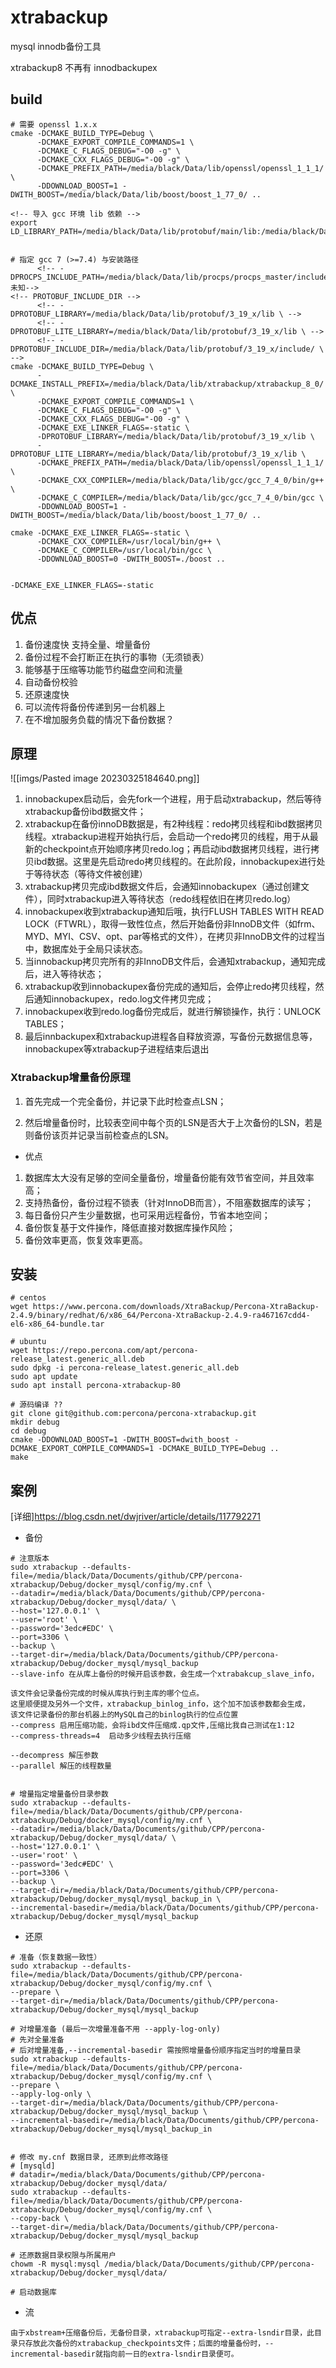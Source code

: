 # xtrabackup
mysql innodb备份工具

xtrabackup8 不再有 innodbackupex

## build 
```shell
# 需要 openssl 1.x.x
cmake -DCMAKE_BUILD_TYPE=Debug \
      -DCMAKE_EXPORT_COMPILE_COMMANDS=1 \
      -DCMAKE_C_FLAGS_DEBUG="-O0 -g" \
      -DCMAKE_CXX_FLAGS_DEBUG="-O0 -g" \
      -DCMAKE_PREFIX_PATH=/media/black/Data/lib/openssl/openssl_1_1_1/ \
      -DDOWNLOAD_BOOST=1 -DWITH_BOOST=/media/black/Data/lib/boost/boost_1_77_0/ ..

<!-- 导入 gcc 环境 lib 依赖 -->
export LD_LIBRARY_PATH=/media/black/Data/lib/protobuf/main/lib:/media/black/Data/lib/gmp/gmp_6_1_1/lib:/media/black/Data/lib/mpc/mpc_1_1_0/lib:/media/black/Data/lib/mpfr/mpfr_4_0_2/lib:/media/black/Data/lib/isl/isl_4_0_2/lib:/media/black/Data/lib/icu/icu_57_2/lib/:${LD_LIBRARY_PATH}


# 指定 gcc 7 (>=7.4) 与安装路径
      <!-- -DPROCPS_INCLUDE_PATH=/media/black/Data/lib/procps/procps_master/include/ 未知-->
<!-- PROTOBUF_INCLUDE_DIR -->
      <!-- -DPROTOBUF_LIBRARY=/media/black/Data/lib/protobuf/3_19_x/lib \ -->
      <!-- -DPROTOBUF_LITE_LIBRARY=/media/black/Data/lib/protobuf/3_19_x/lib \ -->
      <!-- -DPROTOBUF_INCLUDE_DIR=/media/black/Data/lib/protobuf/3_19_x/include/ \ -->
cmake -DCMAKE_BUILD_TYPE=Debug \
      -DCMAKE_INSTALL_PREFIX=/media/black/Data/lib/xtrabackup/xtrabackup_8_0/ \
      -DCMAKE_EXPORT_COMPILE_COMMANDS=1 \
      -DCMAKE_C_FLAGS_DEBUG="-O0 -g" \
      -DCMAKE_CXX_FLAGS_DEBUG="-O0 -g" \
      -DCMAKE_EXE_LINKER_FLAGS=-static \
      -DPROTOBUF_LIBRARY=/media/black/Data/lib/protobuf/3_19_x/lib \
      -DPROTOBUF_LITE_LIBRARY=/media/black/Data/lib/protobuf/3_19_x/lib \
      -DCMAKE_PREFIX_PATH=/media/black/Data/lib/openssl/openssl_1_1_1/ \
      -DCMAKE_CXX_COMPILER=/media/black/Data/lib/gcc/gcc_7_4_0/bin/g++ \
      -DCMAKE_C_COMPILER=/media/black/Data/lib/gcc/gcc_7_4_0/bin/gcc \
      -DDOWNLOAD_BOOST=1 -DWITH_BOOST=/media/black/Data/lib/boost/boost_1_77_0/ ..

cmake -DCMAKE_EXE_LINKER_FLAGS=-static \
      -DCMAKE_CXX_COMPILER=/usr/local/bin/g++ \
      -DCMAKE_C_COMPILER=/usr/local/bin/gcc \
      -DDOWNLOAD_BOOST=0 -DWITH_BOOST=./boost ..


-DCMAKE_EXE_LINKER_FLAGS=-static
```

## 优点
1. 备份速度快
支持全量、增量备份
2. 备份过程不会打断正在执行的事物（无须锁表）
3. 能够基于压缩等功能节约磁盘空间和流量
4. 自动备份校验
5. 还原速度快
6. 可以流传将备份传递到另一台机器上
7. 在不增加服务负载的情况下备份数据？

## 原理
![[imgs/Pasted image 20230325184640.png]]

1. innobackupex启动后，会先fork一个进程，用于启动xtrabackup，然后等待xtrabackup备份ibd数据文件；
2. xtrabackup在备份innoDB数据是，有2种线程：redo拷贝线程和ibd数据拷贝线程。xtrabackup进程开始执行后，会启动一个redo拷贝的线程，用于从最新的checkpoint点开始顺序拷贝redo.log；再启动ibd数据拷贝线程，进行拷贝ibd数据。这里是先启动redo拷贝线程的。在此阶段，innobackupex进行处于等待状态（等待文件被创建）
4. xtrabackup拷贝完成ibd数据文件后，会通知innobackupex（通过创建文件），同时xtrabackup进入等待状态（redo线程依旧在拷贝redo.log）
5. innobackupex收到xtrabackup通知后哦，执行FLUSH TABLES WITH READ LOCK（FTWRL），取得一致性位点，然后开始备份非InnoDB文件（如frm、MYD、MYI、CSV、opt、par等格式的文件），在拷贝非InnoDB文件的过程当中，数据库处于全局只读状态。
6. 当innobackup拷贝完所有的非InnoDB文件后，会通知xtrabackup，通知完成后，进入等待状态；
7. xtrabackup收到innobackupex备份完成的通知后，会停止redo拷贝线程，然后通知innobackupex，redo.log文件拷贝完成；
8. innobackupex收到redo.log备份完成后，就进行解锁操作，执行：UNLOCK TABLES；
9. 最后innbackupex和xtrabackup进程各自释放资源，写备份元数据信息等，innobackupex等xtrabackup子进程结束后退出

### Xtrabackup增量备份原理
1. 首先完成一个完全备份，并记录下此时检查点LSN；

2. 然后增量备份时，比较表空间中每个页的LSN是否大于上次备份的LSN，若是则备份该页并记录当前检查点的LSN。

- 优点
1. 数据库太大没有足够的空间全量备份，增量备份能有效节省空间，并且效率高；
2. 支持热备份，备份过程不锁表（针对InnoDB而言），不阻塞数据库的读写；
3. 每日备份只产生少量数据，也可采用远程备份，节省本地空间；
4. 备份恢复基于文件操作，降低直接对数据库操作风险；
5. 备份效率更高，恢复效率更高。

## 安装
```
# centos
wget https://www.percona.com/downloads/XtraBackup/Percona-XtraBackup-2.4.9/binary/redhat/6/x86_64/Percona-XtraBackup-2.4.9-ra467167cdd4-el6-x86_64-bundle.tar

# ubuntu 
wget https://repo.percona.com/apt/percona-release_latest.generic_all.deb
sudo dpkg -i percona-release_latest.generic_all.deb
sudo apt update
sudo apt install percona-xtrabackup-80

# 源码编译 ??
git clone git@github.com:percona/percona-xtrabackup.git
mkdir debug
cd debug
cmake -DDOWNLOAD_BOOST=1 -DWITH_BOOST=dwith_boost -DCMAKE_EXPORT_COMPILE_COMMANDS=1 -DCMAKE_BUILD_TYPE=Debug ..
make
```

## 案例
[详细]https://blog.csdn.net/dwjriver/article/details/117792271
- 备份
```shell
# 注意版本
sudo xtrabackup --defaults-file=/media/black/Data/Documents/github/CPP/percona-xtrabackup/Debug/docker_mysql/config/my.cnf \
--datadir=/media/black/Data/Documents/github/CPP/percona-xtrabackup/Debug/docker_mysql/data/ \
--host='127.0.0.1' \
--user='root' \
--password='3edc#EDC' \
--port=3306 \
--backup \
--target-dir=/media/black/Data/Documents/github/CPP/percona-xtrabackup/Debug/docker_mysql/mysql_backup
--slave-info 在从库上备份的时候开启该参数，会生成一个xtrabakcup_slave_info，

该文件会记录备份完成的时候从库执行到主库的哪个位点。
这里顺便提及另外一个文件，xtrabackup_binlog_info，这个加不加该参数都会生成，
该文件记录备份的那台机器上的MySQL自己的binlog执行的位点位置
--compress 启用压缩功能，会将ibd文件压缩成.qp文件,压缩比我自己测试在1:12
--compress-threads=4  启动多少线程去执行压缩

--decompress 解压参数
--parallel 解压的线程数量


# 增量指定增量备份目录参数
sudo xtrabackup --defaults-file=/media/black/Data/Documents/github/CPP/percona-xtrabackup/Debug/docker_mysql/config/my.cnf \
--datadir=/media/black/Data/Documents/github/CPP/percona-xtrabackup/Debug/docker_mysql/data/ \
--host='127.0.0.1' \
--user='root' \
--password='3edc#EDC' \
--port=3306 \
--backup \
--target-dir=/media/black/Data/Documents/github/CPP/percona-xtrabackup/Debug/docker_mysql/mysql_backup_in \
--incremental-basedir=/media/black/Data/Documents/github/CPP/percona-xtrabackup/Debug/docker_mysql/mysql_backup
```

- 还原
```shell
# 准备（恢复数据一致性）
sudo xtrabackup --defaults-file=/media/black/Data/Documents/github/CPP/percona-xtrabackup/Debug/docker_mysql/config/my.cnf \
--prepare \
--target-dir=/media/black/Data/Documents/github/CPP/percona-xtrabackup/Debug/docker_mysql/mysql_backup

# 对增量准备 (最后一次增量准备不用 --apply-log-only)
# 先对全量准备
# 后对增量准备,--incremental-basedir 需按照增量备份顺序指定当时的增量目录 
sudo xtrabackup --defaults-file=/media/black/Data/Documents/github/CPP/percona-xtrabackup/Debug/docker_mysql/config/my.cnf \
--prepare \
--apply-log-only \
--target-dir=/media/black/Data/Documents/github/CPP/percona-xtrabackup/Debug/docker_mysql/mysql_backup \
--incremental-basedir=/media/black/Data/Documents/github/CPP/percona-xtrabackup/Debug/docker_mysql/mysql_backup_in


# 修改 my.cnf 数据目录, 还原到此修改路径
# [mysqld]
# datadir=/media/black/Data/Documents/github/CPP/percona-xtrabackup/Debug/docker_mysql/data/
sudo xtrabackup --defaults-file=/media/black/Data/Documents/github/CPP/percona-xtrabackup/Debug/docker_mysql/config/my.cnf \
--copy-back \
--target-dir=/media/black/Data/Documents/github/CPP/percona-xtrabackup/Debug/docker_mysql/mysql_backup

# 还原数据目录权限与所属用户
chowm -R mysql:mysql /media/black/Data/Documents/github/CPP/percona-xtrabackup/Debug/docker_mysql/data/

# 启动数据库
```

- 流
```shell
由于xbstream+压缩备份后，无备份目录，xtrabackup可指定--extra-lsndir目录，此目录只存放此次备份的xtrabackup_checkpoints文件；后面的增量备份时，--incremental-basedir就指向前一日的extra-lsndir目录便可。
```
